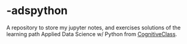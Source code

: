 # -adspython
A repository to store my jupyter notes, and exercises solutions of the learning path Applied Data Science w/ Python from [CognitiveClass](https://cognitiveclass.ai/).
